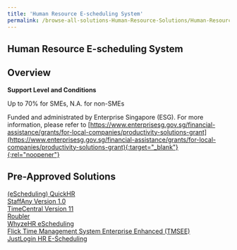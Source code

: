 ```yaml
---
title: 'Human Resource E-scheduling System'
permalink: /browse-all-solutions-Human-Resource-Solutions/Human-Resource-E-scheduling-System
---
```


## Human Resource E-scheduling System
## Overview

**Support Level and Conditions**

Up to 70% for SMEs, N.A. for non-SMEs

Funded and administrated by Enterprise Singapore (ESG). For more information, please refer to
[https://www.enterprisesg.gov.sg/financial-assistance/grants/for-local-companies/productivity-solutions-grant](https://www.enterprisesg.gov.sg/financial-assistance/grants/for-local-companies/productivity-solutions-grant){:target="_blank"}{:rel="noopener"}

## Pre-Approved Solutions

<a href='/productivity-solutions-grant/solutionrepo/solution1171' target='_blank'>(eScheduling) QuickHR</a><br>
<a href='/productivity-solutions-grant/solutionrepo/solution1405' target='_blank'>StaffAny Version 1.0</a><br>
<a href='/productivity-solutions-grant/solutionrepo/solution1661' target='_blank'>TimeCentral Version 11</a><br>
<a href='/productivity-solutions-grant/solutionrepo/solution2008' target='_blank'>Roubler</a><br>
<a href='/productivity-solutions-grant/solutionrepo/solution2369' target='_blank'>WhyzeHR eScheduling</a><br>
<a href='/productivity-solutions-grant/solutionrepo/solution2410' target='_blank'>Flick Time Management System Enterprise Enhanced (TMSEE)</a><br>
<a href='/productivity-solutions-grant/solutionrepo/solution2674' target='_blank'>JustLogin HR E-Scheduling</a><br>
